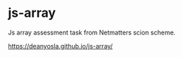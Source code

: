 # js-array

Js array assessment task from Netmatters scion scheme. 

 https://deanyosla.github.io/js-array/
